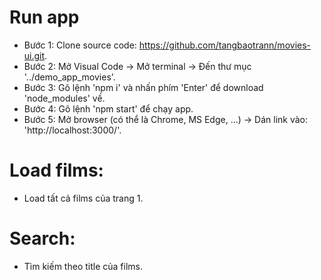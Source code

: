 # Run app

- Bước 1: Clone source code: https://github.com/tangbaotrann/movies-ui.git.
- Bước 2: Mở Visual Code -> Mở terminal -> Đến thư mục '../demo_app_movies'.
- Bước 3: Gõ lệnh 'npm i' và nhấn phím 'Enter' để download 'node_modules' về.
- Bước 4: Gõ lệnh 'npm start' để chạy app.
- Bước 5: Mở browser (có thể là Chrome, MS Edge, ...) -> Dán link vào: 'http://localhost:3000/'.

# Load films:

- Load tất cả films của trang 1.

# Search:

- Tìm kiếm theo title của films.
